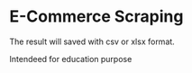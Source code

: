 # E-Commerce Scraping
The result will saved with csv or xlsx format.

Intendeed for education purpose
